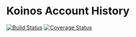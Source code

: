 # Koinos Account History
[![Build Status](https://app.travis-ci.com/koinos/koinos-account-history.svg?branch=master)](https://app.travis-ci.com/koinos/koinos-account-history) [![Coverage Status](https://coveralls.io/repos/github/koinos/koinos-account-history/badge.svg?branch=master)](https://coveralls.io/github/koinos/koinos-account-history?branch=master)
